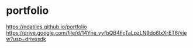 # portfolio
https://ndatiles.github.io/portfolio
https://drive.google.com/file/d/14Yne_yvfbQB4FcTaLpzLN9do6lxXrET6/view?usp=drivesdk
